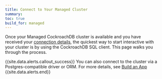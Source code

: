 ```yaml
---
title: Connect to Your Managed Cluster
summary:
toc: true
build_for: managed
---
```


Once your Managed CockroachDB cluster is available and you have received your [connection details](managed-sign-up-for-a-cluster.html#connection-details), the quickest way to start interactive with your cluster is by using the CockroachDB SQL client. This page walks you through the process.

{{site.data.alerts.callout_success}}
You can also connect to the cluster via a Postgres-compatible driver or ORM. For more details, see [Build an App](managed-build-an-app.html)
{{site.data.alerts.end}}
